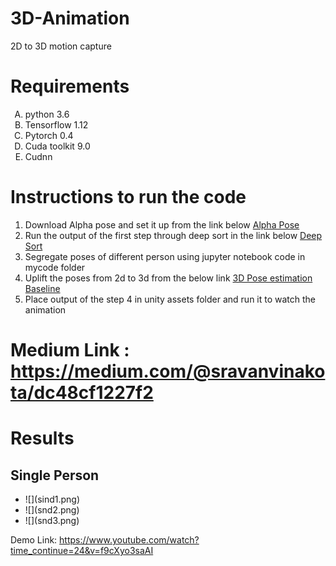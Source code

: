 # 3D-Animation
2D to 3D motion capture

# Requirements
<ol type="A">
   <li>python 3.6</li>
   <li>Tensorflow  1.12</li>
   <li>Pytorch 0.4</li>
   <li>Cuda toolkit 9.0</li>
   <li>Cudnn</li>
</ol>

# Instructions to run the code
<ol type="1">
   
<li>Download Alpha pose and set it up from the link below
   <a href="https://github.com/MVIG-SJTU/AlphaPose">Alpha Pose</a> 
   </li>
<li>Run the output of the first step through deep sort in the link below  
  <a href="https://github.com/nwojke/deep_sort">Deep Sort</a>
  </li>
<li> Segregate poses of different person using jupyter notebook code in mycode folder
</li>
<li>Uplift the poses from 2d to 3d from the below link
  <a href="https://github.com/una-dinosauria/3d-pose-baseline">3D Pose estimation Baseline</a>
 </li>
<li> Place output of the step 4 in unity assets folder and run it to watch the animation </li>
   
</ol>

# Medium Link : https://medium.com/@sravanvinakota/dc48cf1227f2


# Results
## Single Person
<ul>
<li>![](sind1.png)</li>
<li>![](snd2.png)</li>
<li>![](snd3.png)</li>
 </ul>


Demo Link: https://www.youtube.com/watch?time_continue=24&v=f9cXyo3saAI 
